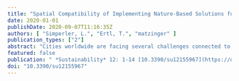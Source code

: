 ```yaml
---
title: "Spatial Compatibility of Implementing Nature-Based Solutions for Reducing Urban Heat Islands and Stormwater Pollution"
date: 2020-01-01
publishDate: 2020-09-07T11:16:35Z
authors: [ "Simperler, L.", "Ertl, T.", "matzinger" ]
publication_types: ["2"]
abstract: "Cities worldwide are facing several challenges connected to urbanization and climate change. Several cities have identified the implementation of nature-based solutions (NBS) as an option to mitigate several challenges at once. However, can two different aims be reached with NBS in the same location? This question has not yet been addressed. This paper discusses the spatial compatibility of NBS implementation strategies to tackle (1) urban heat island (UHI) effects and (2) water pollution at the same location. The evaluation is based on a spatial analysis of Berlin. We found a positive correlation of high UHI and median high stormwater pollution loads for zinc, total suspended solids, Polycyclic Aromatic Hydrocarbons and Terbutryn. Out of more than 14,000 building/street sections analyzed, 2270 showed spatial matching of high UHI and high stormwater pollution loads. In the majority of building/street sections, stormwater pollution was high for three out of the four parameters. We conclude that the compatibility of NBS implementation for both challenges depends both on the implementation strategies for NBS and on the specific NBS measures. Our spatial analysis can be used for further planning processes for NBS implementation."
featured: false
publication: " *Sustainability* 12: 1-14 [10.3390/su12155967](https://doi.org/10.3390/su12155967)"
doi: "10.3390/su12155967"
---
```



